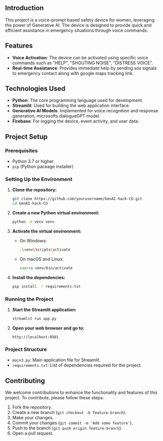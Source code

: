 ## Introduction

This project is a voice-prompt based safety device for women, leveraging the power of Generative AI. The device is designed to provide quick and efficient assistance in emergency situations through voice commands.

## Features

- **Voice Activation**: The device can be activated using specific voice commands such as "HELP", "SHOUTING NOISE", "DISTRESS VOICE".
- **Real-time Assistance**: Provides immediate help by sending sos signals to emergency contact along with google maps tracking link.

## Technologies Used

- **Python**: The core programming language used for development.
- **Streamlit**: Used for building the web application interface.
- **Generative AI Models**: Implemented for voice recognition and response generation, microsofts dialogueGPT model.
- **Firebase**: For logging the device, event activity, and user data.

## Project Setup

### Prerequisites

- Python 3.7 or higher
- `pip` (Python package installer)

### Setting Up the Environment

1. **Clone the repository:**

    ```bash
    git clone https://github.com/yourusername/GenAI-hack-CU.git
    cd GenAI-hack-CU
    ```

2. **Create a new Python virtual environment:**

    ```bash
    python -m venv venv
    ```

3. **Activate the virtual environment:**

    - On Windows:

        ```bash
        .\venv\Scripts\activate
        ```

    - On macOS and Linux:

        ```bash
        source venv/bin/activate
        ```

4. **Install the dependencies:**

    ```bash
    pip install -r requirements.txt
    ```

### Running the Project

1. **Start the Streamlit application:**

    ```bash
    streamlit run app.py
    ```

2. **Open your web browser and go to:**

    ```
    http://localhost:8501
    ```

### Project Structure

- `main3.py`: Main application file for Streamlit.
- `requirements.txt`: List of dependencies required for the project.

## Contributing

We welcome contributions to enhance the functionality and features of this project. To contribute, please follow these steps:

1. Fork the repository.
2. Create a new branch (`git checkout -b feature-branch`).
3. Make your changes.
4. Commit your changes (`git commit -m 'Add some feature'`).
5. Push to the branch (`git push origin feature-branch`).
6. Open a pull request.

